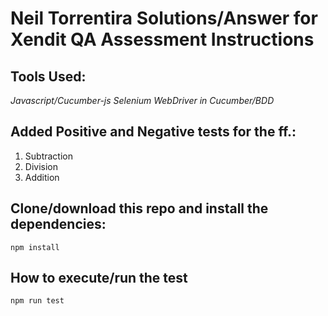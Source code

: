 # Neil Torrentira Solutions/Answer for Xendit QA Assessment Instructions

## Tools Used:
*Javascript/Cucumber-js Selenium WebDriver in Cucumber/BDD*

## Added Positive and Negative tests for the ff.:
1. Subtraction
2. Division
3. Addition

## Clone/download this repo and install the dependencies:
```
npm install
```
## How to execute/run the test
```
npm run test
```